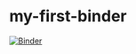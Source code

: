 # my-first-binder
[![Binder](https://mybinder.org/badge_logo.svg)](https://mybinder.org/v2/gh/kopalgupta0811/my-first-binder/HEAD)
